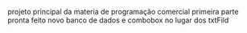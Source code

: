 projeto principal da materia de programação comercial primeira parte pronta
feito novo banco de dados e combobox no lugar dos txtFild
